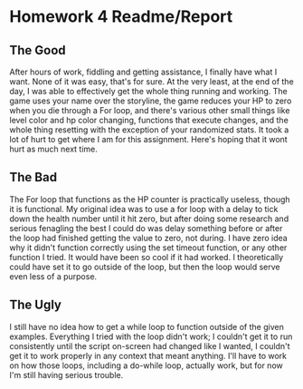 # Homework 4 Readme/Report

## The Good

After hours of work, fiddling and getting assistance, I finally have what I want. None of it was easy, that's for sure. At the very least, at the end of the day, I was able to effectively get the whole thing running and working. The game uses your name over the storyline, the game reduces your HP to zero when you die through a For loop, and there's various other small things like level color and hp color changing, functions that execute changes, and the whole thing resetting with the exception of your randomized stats. It took a lot of hurt to get where I am for this assignment. Here's hoping that it wont hurt as much next time.

## The Bad

The For loop that functions as the HP counter is practically useless, though it is functional. My original idea was to use a for loop with a delay to tick down the health number until it hit zero, but after doing some research and serious fenagling the best I could do was delay something before or after the loop had finished getting the value to zero, not during. I have zero idea why it didn't function correctly using the set timeout function, or any other function I tried. It would have been so cool if it had worked. I theoretically could have set it to go outside of the loop, but then the loop would serve even less of a purpose.

## The Ugly

I still have no idea how to get a while loop to function outside of the given examples. Everything I tried with the loop didn't work; I couldn't get it to run consistently until the script on-screen had changed like I wanted, I couldn't get it to work properly in any context that meant anything. I'll have to work on how those loops, including a do-while loop, actually work, but for now I'm still having serious trouble.
